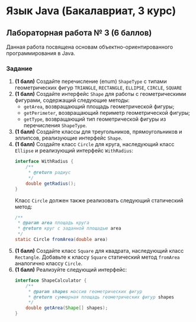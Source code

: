 # Язык Java (Бакалавриат, 3 курс)

## Лабораторная работа № 3 (6 баллов)

Данная работа посвящена основам объектно-ориентированного программирования в Java.

### Задание

1. **(1 балл)** Создайте перечисление (enum) ```ShapeType``` с типами геометрических фигур ```TRIANGLE```, ```RECTANGLE```, ```ELLIPSE```, ```CIRCLE```, ```SQUARE```
2. **(1 балл)** Создайте интерфейс ```Shape``` для работы с геометрическими фигурами, содержащий следующие методы:
    * ```getArea```, возвращающий площадь геометрической фигуры;
    * ```getPerimeter```, возвращающий периметр геометрической фигуры;
    * ```getType```, возвращающий тип геометрической фигуры из перечисления ```ShapeType```.
3. **(1 балл)** Cоздайте классы для треугольников, прямоугольников и эллипсов, реализующие интерфейс ```Shape```.
4. **(1 балл)** Создайте класс ```Circle``` для круга, наследующий класс ```Ellipse``` и реализующий интерфейс ```WithRadius```:  
    ```java
    interface WithRadius {
        /**
         * @return радиус
         */
        double getRadius();
    }
    ```
    Класс ```Circle``` должен также реализовать следующий статический метод:
    ```java
    /**
     * @param area площадь круга
     * @return круг с заданной площадью area
     */
    static Circle fromArea(double area)
    ```
5. **(1 балл)** Создайте класс ```Square``` для квадрата, наследующий класс ```Rectangle```. Добавьте к классу ```Square``` статический метод ```fromArea``` аналогично классу ```Circle```.
6. **(1 балл)** Реализуйте следующий интерфейс:
    ```java
    interface ShapeCalculator {
        /**
         * @param shapes массив геометрических фигур
         * @return суммарная площадь геометрических фигур shapes
         */ 
        double getArea(Shape[] shapes);
    }
    ```